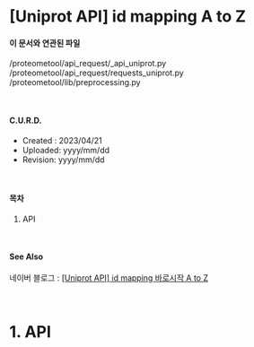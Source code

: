 # __[Uniprot API] id mapping A to Z__

#### 이 문서와 연관된 파일
/proteometool/api_request/_api_uniprot.py
/proteometool/api_request/requests_uniprot.py
/proteometool/lib/preprocessing.py

</br>  

#### C.U.R.D.
* Created : 2023/04/21
* Uploaded: yyyy/mm/dd
* Revision: yyyy/mm/dd

</br>

#### 목차
1. API

</br>

#### See Also
네이버 블로그 : [[Uniprot API] id mapping 바로시작 A to Z][Ext1]

</br>



# 1. API


</br>

[Ext1]:https://blog.naver.com/simhc0714/223005741556
